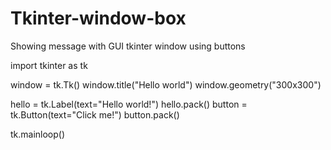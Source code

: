 # Tkinter-window-box
Showing message with GUI tkinter window using buttons 

import tkinter as tk

window = tk.Tk()
window.title("Hello world")
window.geometry("300x300")

hello = tk.Label(text="Hello world!")
hello.pack()
button = tk.Button(text="Click me!")
button.pack()

tk.mainloop()
